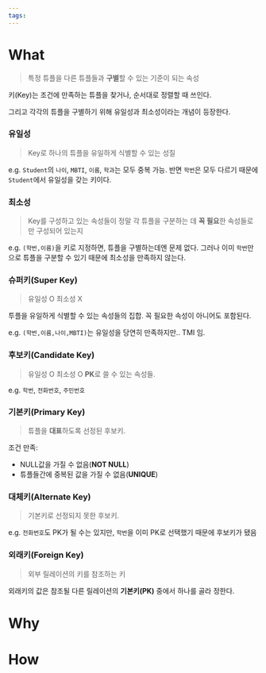 ```yaml
---
tags:
---
```



# What

> 특정 튜플을 다른 튜플들과 **구별**할 수 있는 기준이 되는 속성

키(Key)는 조건에 만족하는 튜플을 찾거나, 순서대로 정렬할 때 쓰인다.

그리고 각각의 튜플을 구별하기 위해 유일성과 최소성이라는 개념이 등장한다.

### 유일성

> Key로 하나의 튜플을 유일하게 식별할 수 있는 성질

e.g. `Student`의 `나이`, `MBTI`, `이름`, `학과`는 모두 중복 가능. 반면 `학번`은 모두 다르기 때문에 `Student`에서 유일성을 갖는 키이다.

### 최소성

> Key를 구성하고 있는 속성들이 정말 각 튜플을 구분하는 데 **꼭 필요**한 속성들로만 구성되어 있는지

e.g. `(학번,이름)`을 키로 지정하면, 튜플을 구별하는데엔 문제 없다. 그러나 이미 `학번`만으로 튜플을 구분할 수 있기 때문에 최소성을 만족하지 않는다.

### 슈퍼키(Super Key)

> 유일성 O 최소성 X

투플을 유일하게 식별할 수 있는 속성들의 집합. 꼭 필요한 속성이 아니어도 포함된다.

e.g. `(학번,이름,나이,MBTI)`는 유일성을 당연히 만족하지만.. TMI 임.

### 후보키(Candidate Key)

> 유일성 O 최소성 O **PK**로 쓸 수 있는 속성들.

e.g. `학번`, `전화번호`, `주민번호`

### 기본키(Primary Key)

> 튜플을 **대표**하도록 선정된 후보키.

조건 만족:

- NULL값을 가질 수 없음(**NOT NULL**)
- 튜플들간에 중복된 값을 가질 수 없음(**UNIQUE**)

### 대체키(Alternate Key)

> 기본키로 선정되지 못한 후보키.

e.g. `전화번호`도 PK가 될 수는 있지만, `학번`을 이미 PK로 선택했기 때문에 후보키가 됐음

### 외래키(Foreign Key)

> 외부 릴레이션의 키를 참조하는 키

외래키의 값은 참조될 다른 릴레이션의 **기본키(PK)** 중에서 하나를 골라 정한다.

# Why


# How